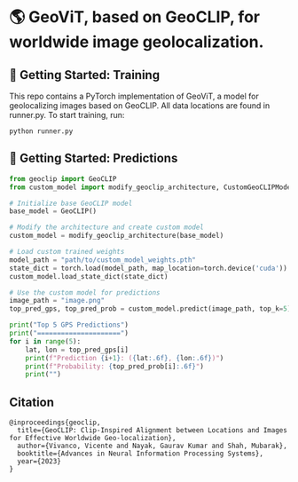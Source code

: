 # 🌎 GeoViT, based on GeoCLIP, for worldwide image geolocalization.

## 📎 Getting Started: Training

This repo contains a PyTorch implementation of GeoViT, a model for geolocalizing images based on GeoCLIP.
All data locations are found in runner.py. To start training, run:

```
python runner.py
```

## 📎 Getting Started: Predictions

```python
from geoclip import GeoCLIP
from custom_model import modify_geoclip_architecture, CustomGeoCLIPModel

# Initialize base GeoCLIP model
base_model = GeoCLIP()

# Modify the architecture and create custom model
custom_model = modify_geoclip_architecture(base_model)

# Load custom trained weights
model_path = "path/to/custom_model_weights.pth"
state_dict = torch.load(model_path, map_location=torch.device('cuda'))
custom_model.load_state_dict(state_dict)

# Use the custom model for predictions
image_path = "image.png"
top_pred_gps, top_pred_prob = custom_model.predict(image_path, top_k=5)

print("Top 5 GPS Predictions")
print("=====================")
for i in range(5):
    lat, lon = top_pred_gps[i]
    print(f"Prediction {i+1}: ({lat:.6f}, {lon:.6f})")
    print(f"Probability: {top_pred_prob[i]:.6f}")
    print("")
```
## Citation

```
@inproceedings{geoclip,
  title={GeoCLIP: Clip-Inspired Alignment between Locations and Images for Effective Worldwide Geo-localization},
  author={Vivanco, Vicente and Nayak, Gaurav Kumar and Shah, Mubarak},
  booktitle={Advances in Neural Information Processing Systems},
  year={2023}
}
```